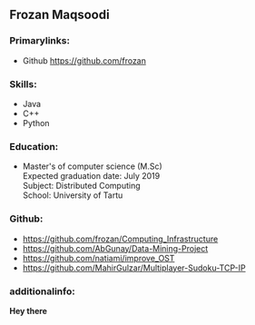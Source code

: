 ## Frozan Maqsoodi

### Primarylinks:
- Github https://github.com/frozan

### Skills:
- Java
- C++
- Python

### Education:
- Master's of computer science (M.Sc) <br>
Expected graduation date: July 2019 <br>
Subject: Distributed Computing <br>
School: University of Tartu

### Github:
- https://github.com/frozan/Computing_Infrastructure
- https://github.com/AbGunay/Data-Mining-Project
- https://github.com/natiami/improve_OST
- https://github.com/MahirGulzar/Multiplayer-Sudoku-TCP-IP

### additionalinfo:
<strong>Hey there</strong>
